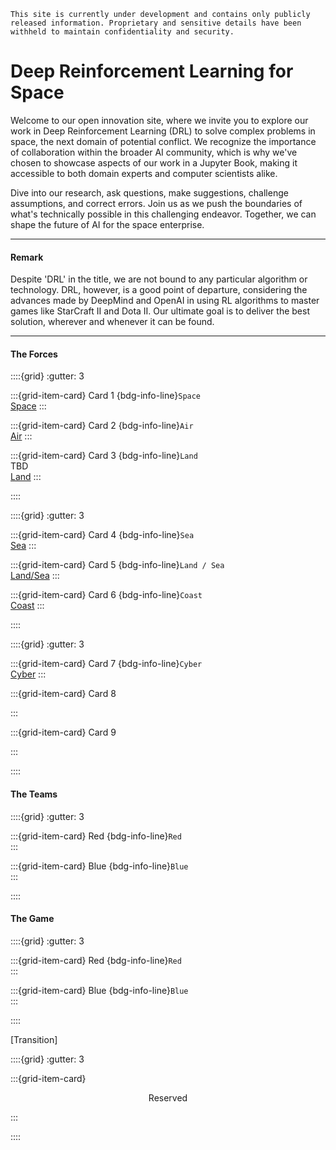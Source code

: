 ```{note} Disclaimer:
This site is currently under development and contains only publicly released information. Proprietary and sensitive details have been withheld to maintain confidentiality and security.
```
# Deep Reinforcement Learning for Space

Welcome to our open innovation site, where we invite you to explore our work in Deep Reinforcement Learning (DRL) to solve complex problems in space, the next domain of potential conflict. We recognize the importance of collaboration within the broader AI community, which is why we've chosen to showcase aspects of our work in a Jupyter Book, making it accessible to both domain experts and computer scientists alike.

Dive into our research, ask questions, make suggestions, challenge assumptions, and correct errors. Join us as we push the boundaries of what's technically possible in this challenging endeavor. Together, we can shape the future of AI for the space enterprise.

---

#### Remark

Despite 'DRL' in the title, we are not bound to any particular algorithm or technology. DRL, however, is a good point of departure, considering the advances made by DeepMind and OpenAI in using RL algorithms to master games like StarCraft II and Dota II. Our ultimate goal is to deliver the best solution, wherever and whenever it can be found.

---

#### The Forces<br>

::::{grid}
:gutter: 3

:::{grid-item-card} Card 1
{bdg-info-line}`Space`  
[Space](https://www.spaceforce.mil/)
:::

:::{grid-item-card} Card 2
{bdg-info-line}`Air`  
[Air](https://www.airforce.com/)
:::

:::{grid-item-card} Card 3
{bdg-info-line}`Land`  
TBD  
[Land](https://www.army.mil/)
:::

::::



::::{grid}
:gutter: 3

:::{grid-item-card} Card 4
{bdg-info-line}`Sea`  
[Sea](https://www.navy.mil/)
:::

:::{grid-item-card} Card 5
{bdg-info-line}`Land / Sea`  
[Land/Sea](https://www.marines.mil/)
:::

:::{grid-item-card} Card 6
{bdg-info-line}`Coast`  
[Coast](https://www.uscg.mil/)
:::

::::



::::{grid}
:gutter: 3

:::{grid-item-card} Card 7
{bdg-info-line}`Cyber`  
[Cyber](https://www.cybercom.mil)
:::

:::{grid-item-card} Card 8
<!-- Add content here if needed -->
:::

:::{grid-item-card} Card 9
<!-- Add content here if needed -->
:::

::::

#### The Teams<br>

::::{grid}
:gutter: 3

:::{grid-item-card} Red 
{bdg-info-line}`Red`  
:::

:::{grid-item-card} Blue
{bdg-info-line}`Blue`  
:::

::::

#### The Game<br>

::::{grid}
:gutter: 3

:::{grid-item-card} Red 
{bdg-info-line}`Red`  
:::

:::{grid-item-card} Blue
{bdg-info-line}`Blue`  
:::

::::

[Transition]

::::{grid}
:gutter: 3

:::{grid-item-card}

<div style="text-align: center;">Reserved</div>

:::

::::

<script src='https://cdn.jotfor.ms/s/umd/latest/for-embedded-agent.js'></script>

<script>
  window.addEventListener("DOMContentLoaded", function() {
    window.AgentInitializer.init({
      agentRenderURL: "https://agent.jotform.com/01962663544672b891ebbd2e010123bfd4dc",
      rootId: "JotformAgent-01962663544672b891ebbd2e010123bfd4dc",
      formID: "01962663544672b891ebbd2e010123bfd4dc",
      queryParams: ["skipWelcome=1", "maximizable=1"],
      domain: "https://www.jotform.com",
      isDraggable: false,
      background: "linear-gradient(180deg, #B3D37B 0%, #B3D37B 100%)",
      buttonBackgroundColor: "#3C4C1E",
      buttonIconColor: "#FFF",
      variant: false,
      customizations: {
        "greeting": "Yes",
        "greetingMessage": "Hi! How can I assist you?",
        "openByDefault": "No",
        "pulse": "Yes",
        "position": "right",
        "autoOpenChatIn": "0"
      },
      isVoice: false,
    });
  });
</script>


<script src='https://cdn.jotfor.ms/s/umd/latest/for-embedded-agent.js'></script>
<script>
  window.addEventListener("DOMContentLoaded", function() {
    window.AgentInitializer.init({
      agentRenderURL: "https://agent.jotform.com/01962663544672b891ebbd2e010123bfd4dc",
      rootId: "JotformAgent-01962663544672b891ebbd2e010123bfd4dc",
      formID: "01962663544672b891ebbd2e010123bfd4dc",
      queryParams: ["skipWelcome=1", "maximizable=1"],
      domain: "https://www.jotform.com",
      isDraggable: false,
      background: "linear-gradient(180deg, #D3CBF4 0%, #D3CBF4 100%)",
      buttonBackgroundColor: "#8797FF",
      buttonIconColor: "#01091B",
      variant: false,
      customizations: {
        "greeting": "Yes",
        "greetingMessage": "Hi! How can I assist you?",
        "openByDefault": "No",
        "pulse": "Yes",
        "position": "right",
        "autoOpenChatIn": "1"
      },
      isVoice: false,
    });
  });
</script>

